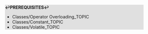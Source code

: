 <div style="margin:2em; background-color: #e0e0e0;">

<strong>↩PREREQUISITES↩</strong>

 * Classes/Operator Overloading_TOPIC
 * Classes/Constant_TOPIC
 * Classes/Volatile_TOPIC

</div>

